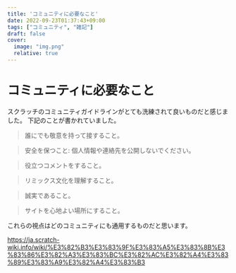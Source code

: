 ```yaml
---
title: 'コミュニティに必要なこと'
date: 2022-09-23T01:37:43+09:00
tags: ["コミュニティ", "雑記"]
draft: false
cover:
  image: "img.png"
  relative: true
---
```

# コミュニティに必要なこと

スクラッチのコミュニティガイドラインがとても洗練されて良いものだと感じました。
下記のことが書かれていました。

> 誰にでも敬意を持って接すること。

> 安全を保つこと: 個人情報や連絡先を公開しないでください。

> 役立つコメントをすること。

> リミックス文化を理解すること。

> 誠実であること。

> サイトを心地よい場所にすること。

これらの視点はどのコミュニティにも通用するものだと思います。

https://ja.scratch-wiki.info/wiki/%E3%82%B3%E3%83%9F%E3%83%A5%E3%83%8B%E3%83%86%E3%82%A3%E3%83%BC%E3%82%AC%E3%82%A4%E3%83%89%E3%83%A9%E3%82%A4%E3%83%B3
